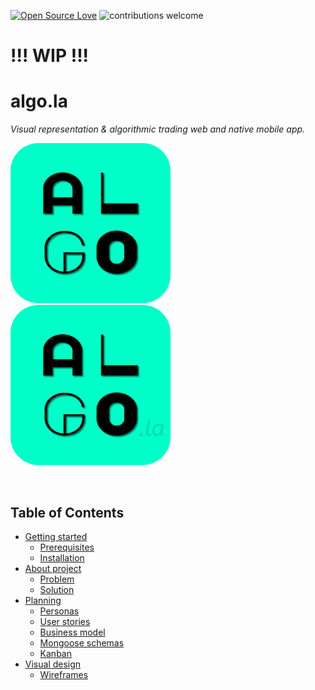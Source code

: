 [![Open Source Love](https://badges.frapsoft.com/os/v1/open-source.svg?v=103)](https://github.com/ellerbrock/open-source-badges/) 
![contributions welcome](https://img.shields.io/badge/contributions-welcome-brightgreen.svg?style=flat) 

# !!! WIP !!!

# algo.la
*Visual representation & algorithmic trading web and native mobile app.*

![CleanLogo](docs/clean-logo.png)
<br />
![DomainLogo](docs/domain-logo.png)

<br />

## Table of Contents

* [Getting started](#getting-started)
  * [Prerequisites](#prerequisites)
  * [Installation](#installation) 
* [About project](#about-project)
  * [Problem](#problem)
  * [Solution](#solution)
* [Planning](#planning)
  * [Personas](#personas)
  * [User stories](#user-stories)
  * [Business model](#business-model)
  * [Mongoose schemas](#mongoose-schemas)
  * [Kanban](#kanban)
* [Visual design](#visual-design)
  * [Wireframes](#wireframes)

<br />

